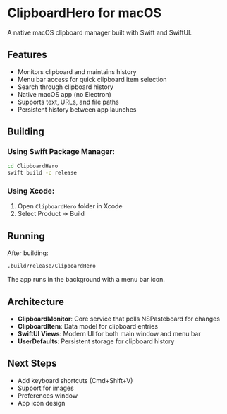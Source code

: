 # ClipboardHero for macOS

A native macOS clipboard manager built with Swift and SwiftUI.

## Features

- Monitors clipboard and maintains history
- Menu bar access for quick clipboard item selection
- Search through clipboard history
- Native macOS app (no Electron)
- Supports text, URLs, and file paths
- Persistent history between app launches

## Building

### Using Swift Package Manager:
```bash
cd ClipboardHero
swift build -c release
```

### Using Xcode:
1. Open `ClipboardHero` folder in Xcode
2. Select Product → Build

## Running

After building:
```bash
.build/release/ClipboardHero
```

The app runs in the background with a menu bar icon.

## Architecture

- **ClipboardMonitor**: Core service that polls NSPasteboard for changes
- **ClipboardItem**: Data model for clipboard entries
- **SwiftUI Views**: Modern UI for both main window and menu bar
- **UserDefaults**: Persistent storage for clipboard history

## Next Steps

- Add keyboard shortcuts (Cmd+Shift+V)
- Support for images
- Preferences window
- App icon design